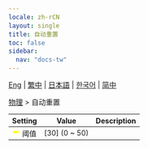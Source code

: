```yaml
---
locale: zh-rCN
layout: single
title: 自动重置
toc: false
sidebar:
  nav: "docs-tw"
---
```

[Eng](/dancexr/menu/2025.4/actor/auto_reset) | [繁中](/tw/dancexr/menu/2025.4/actor/auto_reset) | [日本語](/jp/dancexr/menu/2025.4/actor/auto_reset) | [한국어](/kr/dancexr/menu/2025.4/actor/auto_reset) | [简中](/zh/dancexr/menu/2025.4/actor/auto_reset)

[物理](../menu#物理) > 自动重置



| Setting | Value | Description |
| :--- | --- | :--- |
|<nobr> ![slider icon](/images/icon/ic_slider.png)  阈值</nobr>| [30] (0 ~ 50) | 
